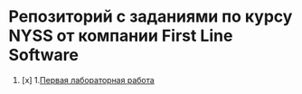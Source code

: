 # Репозиторий с заданиями по курсу NYSS от компании First Line Software 
1. [x] 1.[Первая лабораторная работа](https://github.com/GonarchX/NYSS-Course-repository/tree/master/SimpleNotebookProject)
